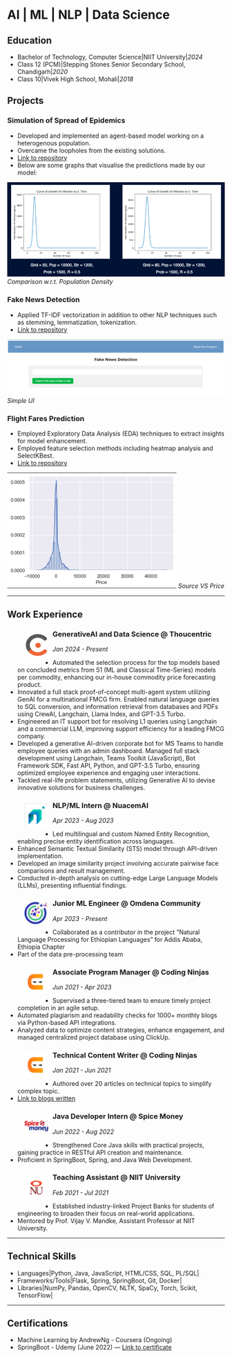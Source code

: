 # AI | ML | NLP | Data Science

## Education
- Bachelor of Technology, Computer Science|NIIT University|*2024*
- Class 12 (PCM)|Stepping Stones Senior Secondary School, Chandigarh|*2020*
- Class 10|Vivek High School, Mohali|*2018*
 

## Projects

### Simulation of Spread of Epidemics
- Developed and implemented an agent-based model working on a heterogenous population.
- Overcame the loopholes from the existing solutions.
- [Link to repository](https://github.com/parthdacoder/Simulation_Of_Epidemic_Using_Agent-Based-Model/tree/main)
- Below are some graphs that visualise the predictions made by our model:

![Comparison w.r.t. Population Density](assets/img/epidemic.png)
*Comparison w.r.t. Population Density*

### Fake News Detection
- Applied TF-IDF vectorization in addition to other NLP techniques such as stemming, lemmatization, tokenization.
- [Link to repository](https://github.com/khushisharma31/FakeNewsDetection)

![](assets/img/fakenews.png)
*Simple UI*


### Flight Fares Prediction
- Employed Exploratory Data Analysis (EDA) techniques to extract insights for model enhancement. 
- Employed feature selection methods including heatmap analysis and SelectKBest.
- [Link to repository](https://github.com/parthdacoder/Simulation_Of_Epidemic_Using_Agent-Based-Model/tree/main)

![](assets/img/flightfare.png)
*Source VS Price*
  

---
## Work Experience

<figure style="float: left; margin-right: 10px;">
    <img src="assets/img/thou.png" alt="Thoucentric Logo" width="55">
</figure>

### GenerativeAI and Data Science @ Thoucentric
*Jan 2024 - Present*

- Automated the selection process for the top models based on concluded metrics from 51 (ML and Classical Time-Series) models per commodity, enhancing our in-house commodity price forecasting product.
- Innovated a full stack proof-of-concept multi-agent system utilizing GenAI for a multinational FMCG firm. Enabled natural language queries to SQL conversion, and information retrieval from databases and PDFs using CrewAI, Langchain, Llama Index, and GPT-3.5 Turbo.
- Engineered an IT support bot for resolving L1 queries using Langchain and a commercial LLM, improving support efficiency for a leading FMCG company.
- Developed a generative AI-driven corporate bot for MS Teams to handle employee queries with an admin dashboard. Managed full stack development using Langchain, Teams Toolkit (JavaScript), Bot Framework SDK, Fast API, Python, and GPT-3.5 Turbo, ensuring optimized employee experience and engaging user interactions.
- Tackled real-life problem statements, utilizing Generative AI to devise innovative solutions for business challenges.

<figure style="float: left; margin-right: 10px;">
    <img src="assets/img/nuacem.jpeg" alt="NuacemAI Logo" width="55">
</figure>

### NLP/ML Intern @ NuacemAI
*Apr 2023 - Aug 2023*

- Led multilingual and custom Named Entity Recognition, enabling precise entity identification across languages. 
- Enhanced Semantic Textual Similarity (STS) model through API-driven implementation.
- Developed an image similarity project involving accurate pairwise face comparisons and result management.
- Conducted in-depth analysis on cutting-edge Large Language Models (LLMs), presenting influential findings.

<figure style="float: left; margin-right: 10px;">
    <img src="assets/img/omdena.png" alt="Omdena Logo" width="55">
</figure>

### Junior ML Engineer @ Omdena Community
*Apr 2023 - Present*
- Collaborated as a contributor in the project ”Natural Language Processing for Ethiopian Languages” for Addis Ababa, Ethiopia Chapter 
- Part of the data pre-processing team


<figure style="float: left; margin-right: 10px;">
    <img src="assets/img/cn.jpeg" alt="CN Logo" width="55">
</figure>


### Associate Program Manager @ Coding Ninjas
*Jun 2021 - Apr 2023*
- Supervised a three-tiered team to ensure timely project completion in an agile setup.
- Automated plagiarism and readability checks for 1000+ monthly blogs via Python-based API integrations.
- Analyzed data to optimize content strategies, enhance engagement, and managed centralized project database using ClickUp.

<figure style="float: left; margin-right: 10px;">
    <img src="assets/img/cn.jpeg" alt="CN Logo" width="55">
</figure>

### Technical Content Writer @ Coding Ninjas 
*Jan 2021 - Jun 2021*
- Authored over 20 articles on technical topics to simplify complex topic.
- [Link to blogs written](https://linktr.ee/khushisharma31)

<figure style="float: left; margin-right: 10px;">
    <img src="assets/img/spicemoney.jpeg" alt="Spice Money Logo" width="55">
</figure>

### Java Developer Intern @ Spice Money 
*Jun 2022 - Aug 2022*
- Strengthened Core Java skills with practical projects, gaining practice in RESTful API creation and maintenance.
- Proficient in SpringBoot, Spring, and Java Web Development.

<figure style="float: left; margin-right: 10px;">
    <img src="assets/img/nu.png" alt="NIIT Logo" width="55">
</figure>

### Teaching Assistant @ NIIT University
*Feb 2021 - Jul 2021*

- Established industry-linked Project Banks for students of engineering to broaden their focus on real-world
applications.
- Mentored by Prof. Vijay V. Mandke, Assistant Professor at NIIT University.


---


## Technical Skills
- Languages|Python, Java, JavaScript, HTML/CSS, SQL, PL/SQL|
- Frameworks/Tools|Flask, Spring, SpringBoot, Git, Docker|
- Libraries|NumPy, Pandas, OpenCV, NLTK, SpaCy, Torch, Scikit, TensorFlow|

---

## Certifications
- Machine Learning by AndrewNg - Coursera (Ongoing) 
- SpringBoot - Udemy (June 2022) — [Link to certificate](https://www.udemy.com/certificate/UC-8dba34a7-bf52-42c6-a910-7f771463d2e4/)
